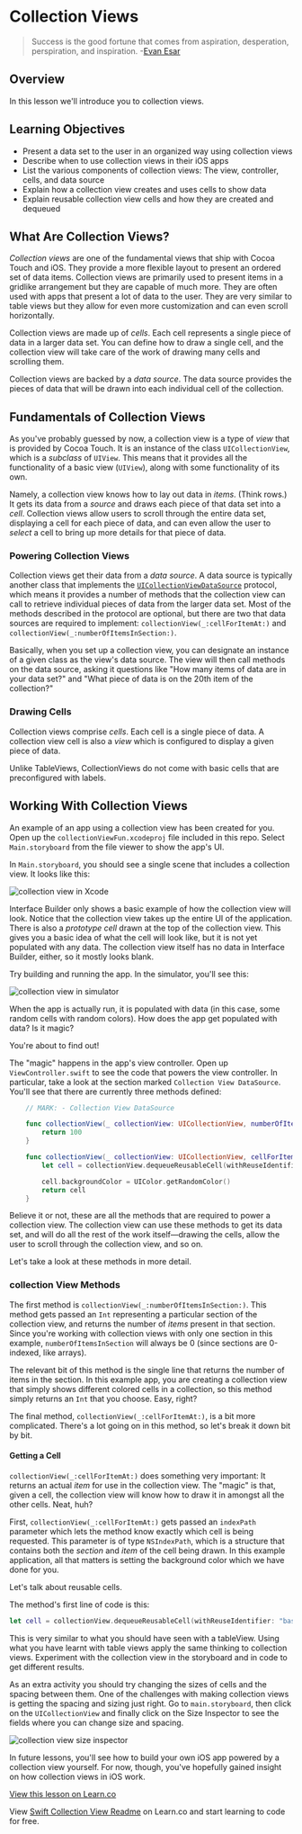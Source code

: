 # Collection Views 

> Success is the good fortune that comes from aspiration, desperation, perspiration, and inspiration. -[Evan Esar](https://en.wikipedia.org/wiki/Evan_Esar)

## Overview

In this lesson we'll introduce you to collection views.

## Learning Objectives

* Present a data set to the user in an organized way using collection views
* Describe when to use collection views in their iOS apps
* List the various components of collection views: The view, controller, cells, and data source
* Explain how a collection view creates and uses cells to show data
* Explain reusable collection view cells and how they are created and dequeued

## What Are Collection Views?

_Collection views_ are one of the fundamental views that ship with Cocoa Touch and iOS. They provide a more flexible layout to present an ordered set of data items. Collection views are primarily used to present items in a gridlike arrangement but they are capable of much more. They are often used with apps that present a lot of data to the user. They are very similar to table views but they allow for even more customization and can even scroll horizontally.

Collection views are made up of _cells_. Each cell represents a single piece of data in a larger data set. You can define how to draw a single cell, and the collection view will take care of the work of drawing many cells and scrolling them.

Collection views are backed by a _data source_. The data source provides the pieces of data that will be drawn into each individual cell of the collection.

## Fundamentals of Collection Views

As you've probably guessed by now, a collection view is a type of _view_ that is provided by Cocoa Touch. It is an instance of the class `UICollectionView`, which is a _subclass_ of `UIView`. This means that it provides all the functionality of a basic view (`UIView`), along with some functionality of its own.

Namely, a collection view knows how to lay out data in _items_. (Think rows.) It gets its data from a _source_ and draws each piece of that data set into a _cell_. Collection views allow users to scroll through the entire data set, displaying a cell for each piece of data, and can even allow the user to _select_ a cell to bring up more details for that piece of data.

### Powering Collection Views

Collection views get their data from a _data source_. A data source is typically another class that implements the [`UICollectionViewDataSource`](https://developer.apple.com/reference/uikit/uicollectionviewdatasource) protocol, which means it provides a number of methods that the collection view can call to retrieve individual pieces of data from the larger data set. Most of the methods described in the protocol are optional, but there are two that data sources are required to implement: `collectionView(_:cellForItemAt:)` and `collectionView(_:numberOfItemsInSection:)`.

Basically, when you set up a collection view, you can designate an instance of a given class as the view's data source. The view will then call methods on the data source, asking it questions like "How many items of data are in your data set?" and "What piece of data is on the 20th item of the collection?"

### Drawing Cells

Collection views comprise _cells_. Each cell is a single piece of data. A collection view cell is also a _view_ which is configured to display a given piece of data.

Unlike TableViews, CollectionViews do not come with basic cells that are preconfigured with labels.

## Working With Collection Views

An example of an app using a collection view has been created for you. Open up the `collectionViewFun.xcodeproj` file included in this repo. Select `Main.storyboard` from the file viewer to show the app's UI.

In `Main.storyboard`, you should see a single scene that includes a collection view. It looks like this:

![collection view in Xcode](https://s3.amazonaws.com/learn-verified/basicCollectionViewStoryboard.png)

Interface Builder only shows a basic example of how the collection view will look. Notice that the collection view takes up the entire UI of the application. There is also a _prototype cell_ drawn at the top of the collection view. This gives you a basic idea of what the cell will look like, but it is not yet populated with any data. The collection view itself has no data in Interface Builder, either, so it mostly looks blank.

Try building and running the app. In the simulator, you'll see this:

![collection view in simulator](https://s3.amazonaws.com/learn-verified/collectionViewWithCells.png)

When the app is actually run, it is populated with data (in this case, some random cells with random colors). How does the app get populated with data? Is it magic?

You're about to find out!

The "magic" happens in the app's view controller. Open up `ViewController.swift` to see the code that powers the view controller. In particular, take a look at the section marked `Collection View DataSource`. You'll see that there are currently three methods defined:

```swift
    // MARK: - Collection View DataSource

    func collectionView(_ collectionView: UICollectionView, numberOfItemsInSection section: Int) -> Int {
        return 100
    }

    func collectionView(_ collectionView: UICollectionView, cellForItemAt indexPath: IndexPath) -> UICollectionViewCell {
        let cell = collectionView.dequeueReusableCell(withReuseIdentifier: "basicCell", for: indexPath)

        cell.backgroundColor = UIColor.getRandomColor()
        return cell
    }
```


Believe it or not, these are all the methods that are required to power a collection view. The collection view can use these methods to get its data set, and will do all the rest of the work itself—drawing the cells, allow the user to scroll through the collection view, and so on.

Let's take a look at these methods in more detail.

### collection View Methods

The first method is `collectionView(_:numberOfItemsInSection:)`. This method gets passed an `Int` representing a particular section of the collection view, and returns the number of _items_ present in that section. Since you're working with collection views with only one section in this example, `numberOfItemsInSection` will always be 0 (since sections are 0-indexed, like arrays).

The relevant bit of this method is the single line that returns the number of items in the section. In this example app, you are creating a collection view that simply shows different colored cells in a collection, so this method simply returns an `Int` that you choose. Easy, right?

The final method, `collectionView(_:cellForItemAt:)`, is a bit more complicated. There's a lot going on in this method, so let's break it down bit by bit.

#### Getting a Cell

`collectionView(_:cellForItemAt:)` does something very important: It returns an actual _item_ for use in the collection view. The "magic" is that, given a cell, the collection view will know how to draw it in amongst all the other cells. Neat, huh?

First, `collectionView(_:cellForItemAt:)` gets passed an `indexPath` parameter which lets the method know exactly which cell is being requested. This parameter is of type `NSIndexPath`, which is a structure that contains both the _section_ and _item_ of the cell being drawn. In this example application, all that matters is setting the background color which we have done for you.

Let's talk about reusable cells.

The method's first line of code is this:

```swift
let cell = collectionView.dequeueReusableCell(withReuseIdentifier: "basicCell", for: indexPath)
```

This is very similar to what you should have seen with a tableView. Using what you have learnt with table views apply the same thinking to collection views. Experiment with the collection view in the storyboard and in code to get different results.

As an extra activity you should try changing the sizes of cells and the spacing between them. One of the challenges with making collection views is getting the spacing and sizing just right. Go to `main.storyboard`, then click on the `UICollectionView` and finally click on the Size Inspector to see the fields where you can change size and spacing.

![collection view size inspector](https://s3.amazonaws.com/learn-verified/collectionViewCellSize.png)

In future lessons, you'll see how to build your own iOS app powered by a collection view yourself. For now, though, you've hopefully gained insight on how collection views in iOS work.

<a href='https://learn.co/lessons/collectionView' data-visibility='hidden'>View this lesson on Learn.co</a>

<p class='util--hide'>View <a href='https://learn.co/lessons/swift-collectionView-readme'>Swift Collection View Readme</a> on Learn.co and start learning to code for free.</p>
